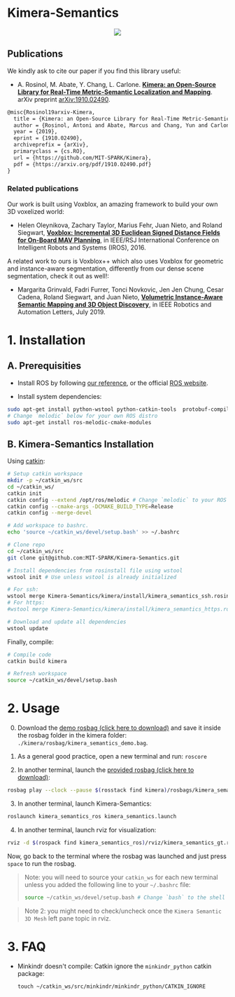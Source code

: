 # Kimera-Semantics

<div align="center">
    <img src="kimera/docs/media/kimera_semantics.gif">
</div>

## Publications

We kindly ask to cite our paper if you find this library useful:

 - A. Rosinol, M. Abate, Y. Chang, L. Carlone. [**Kimera: an Open-Source Library for Real-Time Metric-Semantic Localization and Mapping**](https://arxiv.org/abs/1910.02490). arXiv preprint [arXiv:1910.02490](https://arxiv.org/abs/1910.02490).
 ```latex
 @misc{Rosinol19arxiv-Kimera,
   title = {Kimera: an Open-Source Library for Real-Time Metric-Semantic Localization and Mapping},
   author = {Rosinol, Antoni and Abate, Marcus and Chang, Yun and Carlone, Luca},
   year = {2019},
   eprint = {1910.02490},
   archiveprefix = {arXiv},
   primaryclass = {cs.RO},
   url = {https://github.com/MIT-SPARK/Kimera},
   pdf = {https://arxiv.org/pdf/1910.02490.pdf}
 }
```

### Related publications

Our work is built using Voxblox, an amazing framework to build your own 3D voxelized world:

- Helen Oleynikova, Zachary Taylor, Marius Fehr, Juan Nieto, and Roland Siegwart, [**Voxblox: Incremental 3D Euclidean Signed Distance Fields for On-Board MAV Planning**](https://github.com/ethz-asl/voxblox), in IEEE/RSJ International Conference on Intelligent Robots and Systems (IROS), 2016.

A related work to ours is Voxblox++ which also uses Voxblox for geometric and instance-aware segmentation, differently from our dense scene segmentation, check it out as well!:
- Margarita Grinvald, Fadri Furrer, Tonci Novkovic, Jen Jen Chung, Cesar Cadena, Roland Siegwart, and Juan Nieto, [**Volumetric Instance-Aware Semantic Mapping and 3D Object Discovery**](https://github.com/ethz-asl/voxblox-plusplus), in IEEE Robotics and Automation Letters, July 2019.

# 1. Installation

## A. Prerequisities

- Install ROS by following [our reference](./kimera/docs/ros_installation.md), or the official [ROS website](https://www.ros.org/install/).

- Install system dependencies:
```bash
sudo apt-get install python-wstool python-catkin-tools  protobuf-compiler autoconf
# Change `melodic` below for your own ROS distro
sudo apt-get install ros-melodic-cmake-modules
```

## B. Kimera-Semantics Installation

Using [catkin](http://wiki.ros.org/catkin):

```bash
# Setup catkin workspace
mkdir -p ~/catkin_ws/src
cd ~/catkin_ws/
catkin init
catkin config --extend /opt/ros/melodic # Change `melodic` to your ROS distro
catkin config --cmake-args -DCMAKE_BUILD_TYPE=Release
catkin config --merge-devel

# Add workspace to bashrc.
echo 'source ~/catkin_ws/devel/setup.bash' >> ~/.bashrc

# Clone repo
cd ~/catkin_ws/src
git clone git@github.com:MIT-SPARK/Kimera-Semantics.git

# Install dependencies from rosinstall file using wstool
wstool init # Use unless wstool is already initialized

# For ssh:
wstool merge Kimera-Semantics/kimera/install/kimera_semantics_ssh.rosinstall
# For https:
#wstool merge Kimera-Semantics/kimera/install/kimera_semantics_https.rosinstall

# Download and update all dependencies
wstool update
```

Finally, compile:

```bash
# Compile code
catkin build kimera

# Refresh workspace
source ~/catkin_ws/devel/setup.bash
```

# 2. Usage

  0. Download the [demo rosbag (click here to download)](https://drive.google.com/open?id=1jpuE6tMDoJyNq2Wu2EsVAc1r3e7qteUf) and save it inside the rosbag folder in the kimera folder: `./kimera/rosbag/kimera_semantics_demo.bag`.

  1. As a general good practice, open a new terminal and run: `roscore`

  2. In another terminal, launch the [provided rosbag (click here to download)](https://drive.google.com/open?id=1jpuE6tMDoJyNq2Wu2EsVAc1r3e7qteUf):
  ```bash
  rosbag play --clock --pause $(rosstack find kimera)/rosbags/kimera_semantics_demo.bag
  ```

  3. In another terminal, launch Kimera-Semantics:
  ```bash
  roslaunch kimera_semantics_ros kimera_semantics.launch
  ```

  4. In another terminal, launch rviz for visualization:
  ```bash
  rviz -d $(rospack find kimera_semantics_ros)/rviz/kimera_semantics_gt.rviz
  ```

  Now, go back to the terminal where the rosbag was launched and just press `space` to run the rosbag.

  > Note: you will need to source your `catkin_ws` for each new terminal unless you added the following line to your `~/.bashrc` file:
  > ```bash
  > source ~/catkin_ws/devel/setup.bash # Change `bash` to the shell you use.
  > ```

  > Note 2: you might need to check/uncheck once the `Kimera Semantic 3D Mesh` left pane topic in rviz.

  # 3. FAQ

  - Minkindr doesn't compile:
    Catkin ignore the `minkindr_python` catkin package:
    ```
    touch ~/catkin_ws/src/minkindr/minkindr_python/CATKIN_IGNORE
    ```
